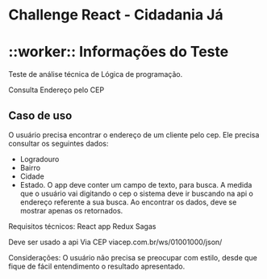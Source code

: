 # Challenge React - Cidadania Já


# ::worker:: Informações do Teste

Teste de análise técnica de Lógica de programação.

Consulta Endereço pelo CEP

## Caso de uso
O usuário precisa encontrar o endereço de um cliente pelo cep. Ele precisa consultar
os seguintes dados:
- Logradouro
- Bairro
- Cidade
- Estado.
O app deve conter um campo de texto, para busca. A medida que o usuário vai
digitando o cep o sistema deve ir buscando na api o endereço referente a sua busca.
Ao encontrar os dados, deve se mostrar apenas os retornados.

Requisitos técnicos:
React app
Redux
Sagas

Deve ser usado a api Via CEP viacep.com.br/ws/01001000/json/

Considerações:
O usuário não precisa se preocupar com estilo, desde que fique de fácil entendimento
o resultado apresentado.
